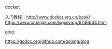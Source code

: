 
docker:

入门教程：http://www.docker.org.cn/book/
https://www.cnblogs.com/lsgxeva/p/8746644.html

glog:

https://godoc.org/github.com/golang/glog
